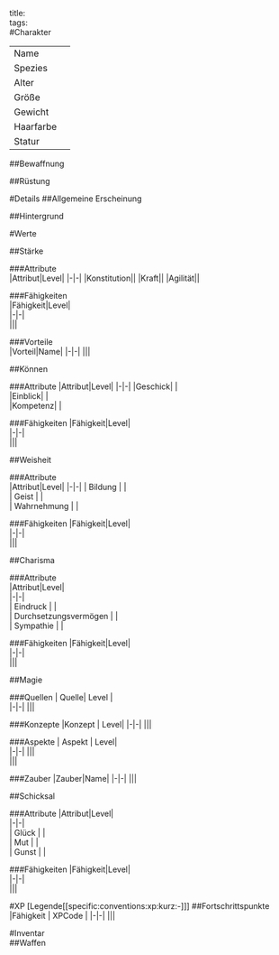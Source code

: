 title:   
tags:   
#Charakter

|||
|-|-|
|Name||
|Spezies||
|Alter||
|Größe||
|Gewicht||
|Haarfarbe||
|Statur||

##Bewaffnung

##Rüstung


#Details
##Allgemeine Erscheinung  

##Hintergrund  

#Werte

##Stärke  

###Attribute  
|Attribut|Level|
|-|-|
|Konstitution||
|Kraft||
|Agilität||

###Fähigkeiten      
|Fähigkeit|Level|  
|-|-|  
|||
    
###Vorteile  
|Vorteil|Name|
|-|-|
|||

##Können

###Attribute
|Attribut|Level|
|-|-|
|Geschick| |  
|Einblick| |  
|Kompetenz| |  

###Fähigkeiten
|Fähigkeit|Level|  
|-|-|  
|||
    

##Weisheit

###Attribute  
|Attribut|Level|
|-|-|
|  Bildung | |  
|  Geist | |  
|  Wahrnehmung | |  

###Fähigkeiten
|Fähigkeit|Level|  
|-|-|  
|||
    
##Charisma

###Attribute  
|Attribut|Level|  
|-|-|  
|  Eindruck |  |  
|  Durchsetzungsvermögen |  |  
|  Sympathie |  |  

###Fähigkeiten
|Fähigkeit|Level|  
|-|-|  
|||
    
##Magie

###Quellen
| Quelle|  Level |    
|-|-|
|||

###Konzepte
|Konzept | Level|
|-|-|
|||

###Aspekte
| Aspekt |  Level|    
|-|-|
|||  
|||  

###Zauber
|Zauber|Name|
|-|-|
|||

##Schicksal

###Attribute
|Attribut|Level|  
|-|-|  
|  Glück |  |  
|  Mut |  |  
|  Gunst |  |  

###Fähigkeiten
|Fähigkeit|Level|  
|-|-|  
|||
    

#XP
[Legende[[specific:conventions:xp:kurz:-]]]
##Fortschrittspunkte
|Fähigkeit | XPCode |
|-|-|
|||

#Inventar  
##Waffen